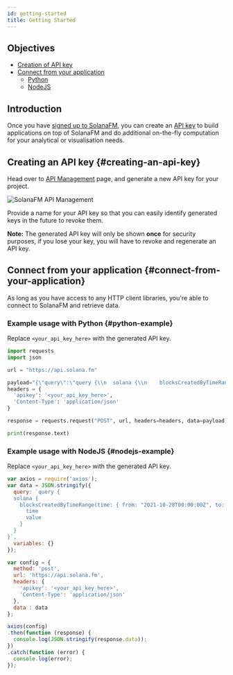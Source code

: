 ```yaml
---
id: getting-started
title: Getting Started
---
```


## Objectives
- [Creation of API key](#creating-an-api-key)
- [Connect from your application](#connect-from-your-application)
  - [Python](#python-example)
  - [NodeJS](#nodejs-example)


## Introduction
Once you have [signed up to SolanaFM](https://solana.fm), you can create an [API key](https://solana.fm/ApiManagement) to build applications on top of SolanaFM and do additional on-the-fly computation for your analytical or visualisation needs.

## Creating an API key {#creating-an-api-key}
Head over to [API Management](https://solana.fm/ApiManagement) page, and generate a new API key for your project.

![SolanaFM API Management](/img/getting-started-tutorial/api-management-page.png)

Provide a name for your API key so that you can easily identify generated keys in the future to revoke them.

**Note:** The generated API key will only be shown __once__ for security purposes, if you lose your key, you will have to revoke and regenerate an API key.

## Connect from your application {#connect-from-your-application}
As long as you have access to any HTTP client libraries, you're able to connect to SolanaFM and retrieve data.

### Example usage with Python {#python-example}
Replace `<your_api_key_here>` with the generated API key. 
```python
import requests
import json

url = "https://api.solana.fm"

payload="{\"query\":\"query {\\n  solana {\\n    blocksCreatedByTimeRange(time: { from: \\\"2021-10-28T00:00:00Z\\\", to: \\\"2021-10-28T04:00:00Z\\\", resolution: ONE_MIN }) {\\n      time\\n      value\\n    }\\n  }\\n}\",\"variables\":{}}"
headers = {
  'apikey': '<your_api_key_here>',
  'Content-Type': 'application/json'
}

response = requests.request("POST", url, headers=headers, data=payload)

print(response.text)
```

### Example usage with NodeJS {#nodejs-example}
Replace `<your_api_key_here>` with the generated API key. 

```javascript
var axios = require('axios');
var data = JSON.stringify({
  query: `query {
  solana {
    blocksCreatedByTimeRange(time: { from: "2021-10-28T00:00:00Z", to: "2021-10-28T04:00:00Z", resolution: ONE_MIN }) {
      time
      value
    }
  }
}`,
  variables: {}
});

var config = {
  method: 'post',
  url: 'https://api.solana.fm',
  headers: { 
    'apikey': '<your_api_key_here>', 
    'Content-Type': 'application/json'
  },
  data : data
};

axios(config)
.then(function (response) {
  console.log(JSON.stringify(response.data));
})
.catch(function (error) {
  console.log(error);
});
```
